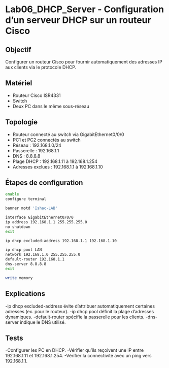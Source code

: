 # Lab06_DHCP_Server - Configuration d’un serveur DHCP sur un routeur Cisco

## Objectif  
Configurer un routeur Cisco pour fournir automatiquement des adresses IP aux clients via le protocole DHCP.

## Matériel  
- Routeur Cisco ISR4331  
- Switch  
- Deux PC dans le même sous-réseau  

## Topologie  
- Routeur connecté au switch via GigabitEthernet0/0/0  
- PC1 et PC2 connectés au switch  
- Réseau : 192.168.1.0/24  
- Passerelle : 192.168.1.1  
- DNS : 8.8.8.8  
- Plage DHCP : 192.168.1.11 à 192.168.1.254  
- Adresses exclues : 192.168.1.1 à 192.168.1.10  

## Étapes de configuration
```bash
enable
configure terminal

banner motd 'Ishac-LAB'

interface GigabitEthernet0/0/0
ip address 192.168.1.1 255.255.255.0
no shutdown
exit

ip dhcp excluded-address 192.168.1.1 192.168.1.10

ip dhcp pool LAN
network 192.168.1.0 255.255.255.0
default-router 192.168.1.1
dns-server 8.8.8.8
exit

write memory
```
## Explications
-ip dhcp excluded-address évite d’attribuer automatiquement certaines adresses (ex. pour le routeur).
-ip dhcp pool définit la plage d’adresses dynamiques.
-default-router spécifie la passerelle pour les clients.
-dns-server indique le DNS utilisé.

## Tests
-Configurer les PC en DHCP.
-Vérifier qu’ils reçoivent une IP entre 192.168.1.11 et 192.168.1.254.
-Vérifier la connectivité avec un ping vers 192.168.1.1.

